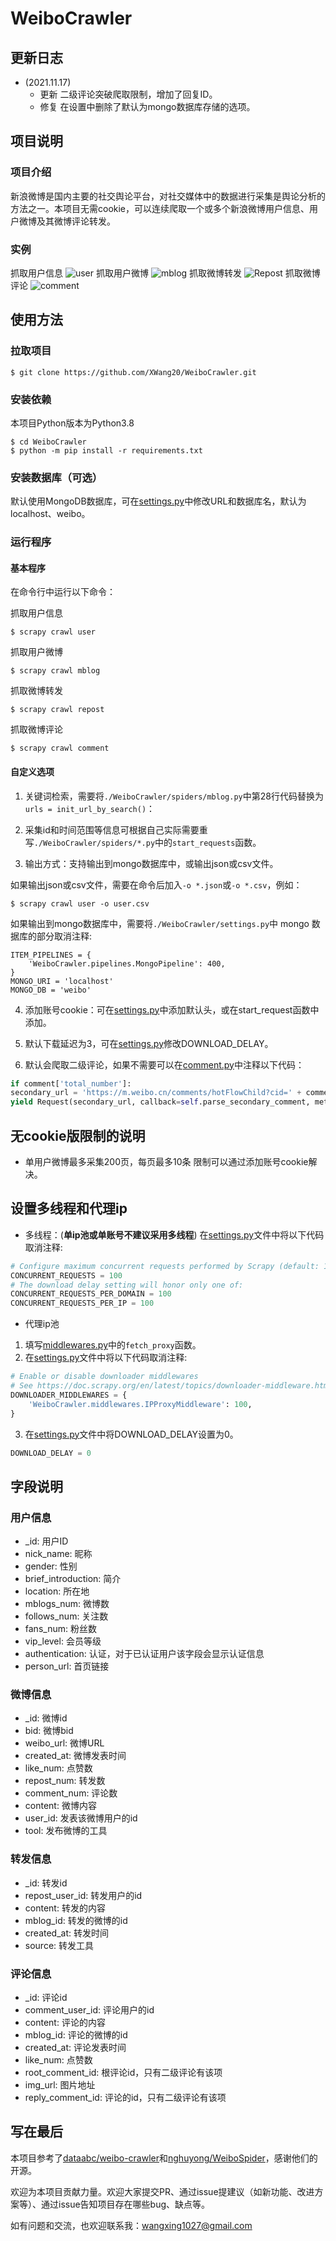 # WeiboCrawler

## 更新日志

* (2021.11.17) 
    * 更新 二级评论突破爬取限制，增加了回复ID。
    * 修复 在设置中删除了默认为mongo数据库存储的选项。 

## 项目说明

### 项目介绍

新浪微博是国内主要的社交舆论平台，对社交媒体中的数据进行采集是舆论分析的方法之一。本项目无需cookie，可以连续爬取一个或多个新浪微博用户信息、用户微博及其微博评论转发。

### 实例
抓取用户信息
![user](https://xtopia-1258297046.cos.ap-shanghai.myqcloud.com/20210406163110.jpg)
抓取用户微博
![mblog](https://xtopia-1258297046.cos.ap-shanghai.myqcloud.com/20210406163931.png)
抓取微博转发
![Repost](https://xtopia-1258297046.cos.ap-shanghai.myqcloud.com/20210406164056.png)
抓取微博评论
![comment](https://xtopia-1258297046.cos.ap-shanghai.myqcloud.com/20210406164127.jpg)

## 使用方法
### 拉取项目
```
$ git clone https://github.com/XWang20/WeiboCrawler.git
```

### 安装依赖
本项目Python版本为Python3.8
```
$ cd WeiboCrawler
$ python -m pip install -r requirements.txt
```

### 安装数据库（可选）
默认使用MongoDB数据库，可在[settings.py](https://github.com/XWang20/WeiboCrawler/blob/main/WeiboCrawler/settings.py)中修改URL和数据库名，默认为localhost、weibo。

### 运行程序
#### 基本程序
在命令行中运行以下命令：

抓取用户信息
```
$ scrapy crawl user
```
抓取用户微博
```
$ scrapy crawl mblog
```
抓取微博转发
```
$ scrapy crawl repost
```
抓取微博评论
```
$ scrapy crawl comment
```

#### 自定义选项
1. 关键词检索，需要将`./WeiboCrawler/spiders/mblog.py`中第28行代码替换为`urls = init_url_by_search()`：

2. 采集id和时间范围等信息可根据自己实际需要重写`./WeiboCrawler/spiders/*.py`中的`start_requests`函数。

3. 输出方式：支持输出到mongo数据库中，或输出json或csv文件。

如果输出json或csv文件，需要在命令后加入`-o *.json`或`-o *.csv`，例如：
```
$ scrapy crawl user -o user.csv
```

如果输出到mongo数据库中，需要将`./WeiboCrawler/settings.py`中 mongo 数据库的部分取消注释:
```
ITEM_PIPELINES = {
    'WeiboCrawler.pipelines.MongoPipeline': 400,
}
MONGO_URI = 'localhost'
MONGO_DB = 'weibo'
```

4. 添加账号cookie：可在[settings.py](WeiboCrawler/settings.py)中添加默认头，或在start_request函数中添加。

5. 默认下载延迟为3，可在[settings.py](WeiboCrawler/settings.py)修改DOWNLOAD_DELAY。

6. 默认会爬取二级评论，如果不需要可以在[comment.py](WeiboCrawler/spiders/comment.py)中注释以下代码：

```python
if comment['total_number']:
secondary_url = 'https://m.weibo.cn/comments/hotFlowChild?cid=' + comment['idstr']
yield Request(secondary_url, callback=self.parse_secondary_comment, meta={"mblog_id": mblog_id})
```

## 无cookie版限制的说明
* 单用户微博最多采集200页，每页最多10条
限制可以通过添加账号cookie解决。

## 设置多线程和代理ip

* 多线程：(**单ip池或单账号不建议采用多线程**)
在[settings.py](https://github.com/XWang20/WeiboCrawler/blob/main/WeiboCrawler/settings.py)文件中将以下代码取消注释: 
```python
# Configure maximum concurrent requests performed by Scrapy (default: 16)
CONCURRENT_REQUESTS = 100
# The download delay setting will honor only one of:
CONCURRENT_REQUESTS_PER_DOMAIN = 100
CONCURRENT_REQUESTS_PER_IP = 100
```

* 代理ip池
1. 填写[middlewares.py](https://github.com/XWang20/WeiboCrawler/blob/main/WeiboCrawler/middlewares.py)中的`fetch_proxy`函数。
2. 在[settings.py](https://github.com/XWang20/WeiboCrawler/blob/main/WeiboCrawler/settings.py)文件中将以下代码取消注释: 
```python
# Enable or disable downloader middlewares
# See https://doc.scrapy.org/en/latest/topics/downloader-middleware.html
DOWNLOADER_MIDDLEWARES = {
    'WeiboCrawler.middlewares.IPProxyMiddleware': 100,
}
```
3. 在[settings.py](https://github.com/XWang20/WeiboCrawler/blob/main/WeiboCrawler/settings.py)文件中将DOWNLOAD_DELAY设置为0。
```python
DOWNLOAD_DELAY = 0
```

## 字段说明
### 用户信息
* _id: 用户ID
* nick_name: 昵称
* gender: 性别
* brief_introduction: 简介
* location: 所在地
* mblogs_num: 微博数
* follows_num: 关注数
* fans_num: 粉丝数
* vip_level: 会员等级
* authentication: 认证，对于已认证用户该字段会显示认证信息
* person_url: 首页链接

### 微博信息
* _id: 微博id
* bid: 微博bid
* weibo_url: 微博URL
* created_at: 微博发表时间
* like_num: 点赞数
* repost_num: 转发数
* comment_num: 评论数
* content: 微博内容
* user_id: 发表该微博用户的id
* tool: 发布微博的工具


### 转发信息
* _id: 转发id
* repost_user_id: 转发用户的id
* content: 转发的内容
* mblog_id: 转发的微博的id
* created_at: 转发时间
* source: 转发工具


### 评论信息
* _id: 评论id
* comment_user_id: 评论用户的id
* content: 评论的内容
* mblog_id: 评论的微博的id
* created_at: 评论发表时间
* like_num: 点赞数
* root_comment_id:  根评论id，只有二级评论有该项
* img_url: 图片地址
* reply_comment_id: 评论的id，只有二级评论有该项

## 写在最后


本项目参考了[dataabc/weibo-crawler](https://github.com/dataabc/weibo-crawler)和[nghuyong/WeiboSpider](https://github.com/nghuyong/WeiboSpider)，感谢他们的开源。

欢迎为本项目贡献力量。欢迎大家提交PR、通过issue提建议（如新功能、改进方案等）、通过issue告知项目存在哪些bug、缺点等。

如有问题和交流，也欢迎联系我：<wangxing1027@gmail.com>
